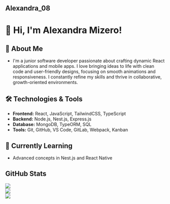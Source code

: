 ## Alexandra_08
# 👋 Hi, I'm Alexandra Mizero!

## 🚀 About Me
- I'm a junior software developer passionate about crafting dynamic React applications and mobile apps. I love bringing ideas to life with clean code and user-friendly designs, focusing on smooth animations and responsiveness. I constantly refine my skills and thrive in collaborative, growth-oriented environments.

## 🛠️ Technologies & Tools
- **Frontend:** React, JavaScript, TailwindCSS, TypeScript
- **Backend:** Node.js, Nest.js, Express.js
- **Database:** MongoDB, TypeORM, SQL 
- **Tools:** Git, GitHub, VS Code, GitLab, Webpack, Kanban

## 🌱 Currently Learning
- Advanced concepts in Nest.js and React Native
  
## GitHub Stats
![](https://github-readme-stats.vercel.app/api?username=AL2002MI08&theme=default&hide_border=false&include_all_commits=false&count_private=true)<br/>
![](https://github-readme-streak-stats.herokuapp.com/?user=AL2002MI08&theme=default&hide_border=false)<br/>
![](https://github-readme-stats.vercel.app/api/top-langs/?username=AL2002MI08&theme=default&hide_border=true&include_all_commits=true&count_private=false&layout=compact)

